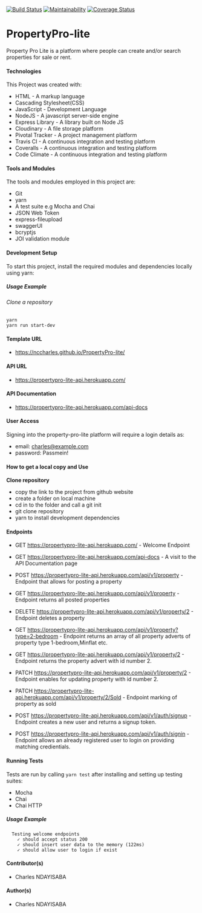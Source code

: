 [![Build Status](https://travis-ci.org/nccharles/PropertyPro-lite.svg?branch=develop)](https://travis-ci.org/nccharles/PropertyPro-lite)
[![Maintainability](https://api.codeclimate.com/v1/badges/5daa11aac53bf04a7ffa/maintainability)](https://codeclimate.com/github/nccharles/Pro-Lite-API/maintainability)
[![Coverage Status](https://coveralls.io/repos/github/nccharles/PropertyPro-lite/badge.svg?branch=develop)](https://coveralls.io/github/nccharles/PropertyPro-lite?branch=develop)
# PropertyPro-lite
Property Pro Lite is a platform where people can create and/or search properties for sale or rent.

#### Technologies
This Project was created with:
- HTML - A markup language
- Cascading Stylesheet(CSS)
- JavaScript - Development Language
- NodeJS - A javascript server-side engine
- Express Library - A library built on Node JS
- Cloudinary - A file storage platform
- Pivotal Tracker - A project management platform
- Travis CI - A continuous integration and testing platform
- Coveralls - A continuous integration and testing platform
- Code Climate - A continuous integration and testing platform

#### Tools and Modules
The tools and modules employed in this project are:
- Git
- yarn
- A test suite e.g Mocha and Chai
- JSON Web Token
- express-fileupload
- swaggerUI
- bcryptjs
- JOI validation module

#### Development Setup
To start this project, install the required modules and dependencies locally using yarn:
##### Usage Example
###### Clone a repository
```
yarn
yarn run start-dev
```

#### Template URL
- https://nccharles.github.io/PropertyPro-lite/

#### API URL
- https://propertypro-lite-api.herokuapp.com/

#### API Documentation
-  https://propertypro-lite-api.herokuapp.com/api-docs

#### User Access
Signing into the property-pro-lite platform will require a login details as:
- email: charles@example.com
- password: Passmein!

#### How to get a local copy and Use
**Clone repository**
- copy the link to the project from github website
- create a folder on local machine
- cd in to the folder and call a git init
- git clone repository
- yarn to install development dependencies


#### Endpoints
- GET https://propertypro-lite-api.herokuapp.com/ - Welcome Endpoint
- GET https://propertypro-lite-api.herokuapp.com/api-docs - A visit to the API Documentation page

- POST https://propertypro-lite-api.herokuapp.com/api/v1/property - Endpoint that allows for posting a property

- GET https://propertypro-lite-api.herokuapp.com/api/v1/property - Endpoint returns all posted properties

- DELETE https://propertypro-lite-api.herokuapp.com/api/v1/property/2 - Endpoint deletes a property
- GET https://propertypro-lite-api.herokuapp.com/api/v1/property?type=2-bedroom - Endpoint returns an array of all property adverts of property type 1-bedroom,Minflat etc.

- GET https://propertypro-lite-api.herokuapp.com/api/v1/property/2 - Endpoint returns the property advert with id number 2.

- PATCH https://propertypro-lite-api.herokuapp.com/api/v1/property/2 - Endpoint enables for updating property with id number 2.

- PATCH https://propertypro-lite-api.herokuapp.com/api/v1/property/2/Sold - Endpoint marking of property as sold

- POST https://propertypro-lite-api.herokuapp.com/api/v1/auth/signup - Endpoint creates a new user and returns a signup token.

- POST https://propertypro-lite-api.herokuapp.com/api/v1/auth/signin - Endpoint allows an already registered user to login on providing matching credientials.


#### Running Tests
Tests are run by calling ```yarn test``` after installing and setting up testing suites:
- Mocha
- Chai
- Chai HTTP
##### Usage Example
```
  Testing welcome endpoints
    ✓ should accept status 200
    ✓ should insert user data to the memory (122ms)
    ✓ should allow user to login if exist
```
#### Contributor(s)
- Charles NDAYISABA

#### Author(s)
- Charles NDAYISABA
